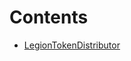 

# Contents
- [LegionTokenDistributor](LegionTokenDistributor.sol/contract.LegionTokenDistributor.md)
